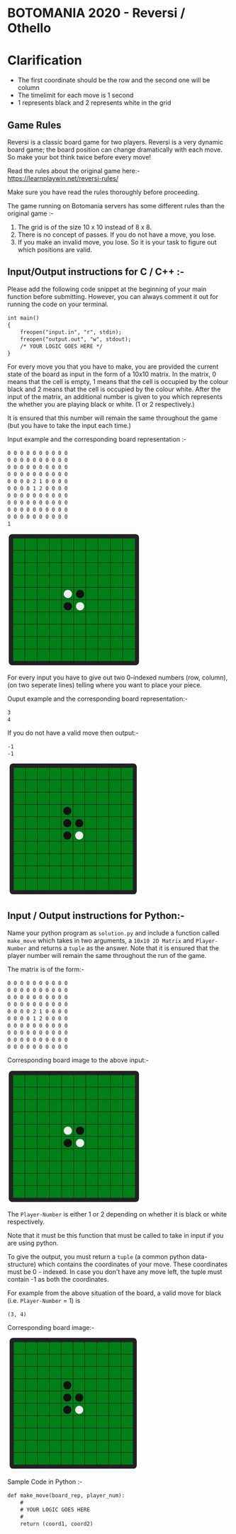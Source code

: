 # BOTOMANIA 2020 - Reversi / Othello

# Clarification
- The first coordinate should be the row and the second one will be column
- The timelimit for each move is 1 second
- 1 represents black and 2 represents white in the grid

## Game Rules

Reversi is a classic board game for two players. Reversi is a very dynamic board game; the board position can change dramatically with each move. So make your bot think twice before every move!

Read the rules about the original game here:- https://learnplaywin.net/reversi-rules/

Make sure you have read the rules thoroughly before proceeding.

The game running on Botomania servers has some different rules than the original game :-
1. The grid is of the size 10 x 10 instead of 8 x 8.
2. There is no concept of passes. If you do not have a move, you lose.
3. If you make an invalid move, you lose. So it is your task to figure out which positions are valid.

## Input/Output instructions for C / C++ :-

Please add the following code snippet at the beginning of your main function before submitting. However, you can always comment it out for running the code on your terminal.

~~~
int main()
{
    freopen("input.in", "r", stdin);
    freopen("output.out", "w", stdout);
    /* YOUR LOGIC GOES HERE */
}
~~~


For every move you that you have to make, you are provided the current state of the board as input in the form of a 10x10 matrix. In the matrix, 0 means that the cell is empty, 1 means that the cell is occupied by the colour black and 2 means that the cell is occupied by the colour white. After the input of the matrix, an additional number is given to you which represents the whether you are playing black or white. (1 or 2 respectively.)

It is ensured that this number will remain the same throughout the game (but you have to take the input each time.)

Input example and the corresponding board representation :- 
~~~
0 0 0 0 0 0 0 0 0 0
0 0 0 0 0 0 0 0 0 0
0 0 0 0 0 0 0 0 0 0
0 0 0 0 0 0 0 0 0 0
0 0 0 0 2 1 0 0 0 0
0 0 0 0 1 2 0 0 0 0
0 0 0 0 0 0 0 0 0 0
0 0 0 0 0 0 0 0 0 0
0 0 0 0 0 0 0 0 0 0
0 0 0 0 0 0 0 0 0 0
1
~~~

<img src="board.png" width="300" height="300">

For every input you have to give out two 0-indexed numbers (row, column), (on two seperate lines) telling where you want to place your piece.

Ouput example and the corresponding board representation:-

~~~
3
4
~~~

If you do not have a valid move then output:-

~~~
-1
-1
~~~

<img src="move.png" width="300" height="300">

## Input / Output instructions for Python:-
Name your python program as `solution.py` and include a function called `make_move` which takes in two arguments, a `10x10 2D Matrix` and `Player-Number` and returns a `tuple` as the answer. Note that it is ensured that the player number will remain the same throughout the run of the game.

The matrix is of the form:-
~~~
0 0 0 0 0 0 0 0 0 0
0 0 0 0 0 0 0 0 0 0
0 0 0 0 0 0 0 0 0 0
0 0 0 0 0 0 0 0 0 0
0 0 0 0 2 1 0 0 0 0
0 0 0 0 1 2 0 0 0 0
0 0 0 0 0 0 0 0 0 0
0 0 0 0 0 0 0 0 0 0
0 0 0 0 0 0 0 0 0 0
0 0 0 0 0 0 0 0 0 0
~~~

Corresponding board image to the  above input:-

<img src="board.png" width="300" height="300">


The `Player-Number` is either 1 or 2 depending on whether it is black or white respectively.

Note that it must be this function that must be called to take in input if you are using python.

To give the output, you must return a `tuple` (a common python data-structure) which contains the coordinates of your move. These coordinates must be 0 - indexed. In case you don't have any move left, the tuple must contain -1 as both the coordinates.

For example from the above situation of the board, a valid move for black (i.e. `Player-Number` =  1) is
~~~
(3, 4)
~~~
Corresponding board image:-

<img src="move.png" width="300" height="300">

Sample Code in Python :-
~~~
def make_move(board_rep, player_num):
    #
    # YOUR LOGIC GOES HERE
    #
    return (coord1, coord2)
~~~